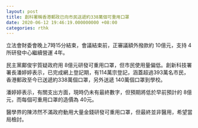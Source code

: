 ```yaml
---
layout: post
title: 創科署稱香港郵政已向市民送遞約338萬個可重用口罩
date: 2020-06-12 19:46:19.000000000 +08:00
categories: rthk
---
```


立法會財委會晚上7時15分結束，會議結束前，正審議額外撥款約 10億元，支持 4所研發中心繼續營運 4年。

民主黨鄺俊宇質疑政府用 8億元研發可重用口罩，但市民使用量偏低。創新科技署署長潘婷婷表示，已完成網上登記期，有114萬宗登記，涵蓋超過393萬名市民，香港郵政至今已送遞約338萬個口罩，另外送遞 140萬個口罩到學校。

潘婷婷表示，有關支出方面，現時仍未有最終數字，但預期將低於早前預計的 8億元，而每個可重用口罩的造價為 40元。

醫學界的陳沛然不滿政府動用大量金錢研發可重用口罩，但最終並非醫用，希望當局檢討。
